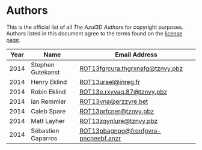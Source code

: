# Authors

This is the official list of all *The Azul3D Authors* for copyright purposes. Authors listed in this document agree to the terms found on the [license page](/doc/license.html).

| Year | Name               | Email Address                          |
|------|--------------------|----------------------------------------|
| 2014 | Stephen Gutekanst  | <ROT13fgrcura.thgrxnafg@tznvy.pbz>     |
| 2014 | Henry Eklind       | <ROT13urael@inreg.fr>                  |
| 2014 | Robin Eklind       | <ROT13e.rxyvaq.87@tznvy.pbz>           |
| 2014 | Ian Remmler        | <ROT13vna@erzzyre.bet>                 |
| 2014 | Caleb Spare        | <ROT13prfcner@tznvy.pbz>               |
| 2014 | Matt Layher        | <ROT13zqynlure@tznvy.pbz>              |
| 2014 | Sébastien Caparros | <ROT13pbagnpg@fronfgvra-pncneebf.anzr> |
